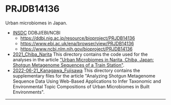 # PRJDB14136

Urban microbiomes in Japan.

- [INSDC](https://www.ddbj.nig.ac.jp/about/insdc-e.html) DDBJ/EBI/NCBI
  - https://ddbj.nig.ac.jp/resource/bioproject/PRJDB14136
  - https://www.ebi.ac.uk/ena/browser/view/PRJDB14136
  - https://www.ncbi.nlm.nih.gov/bioproject/PRJDB14136
- [2021_Chiba_Narita](https://github.com/haruosuz/bioproject/tree/main/PRJDB14136/2021_Chiba_Narita)
This directory contains the code used for the analyses in the article ["Urban Microbiomes in Narita, Chiba, Japan: Shotgun Metagenome Sequences of a Train Station"](https://pubmed.ncbi.nlm.nih.gov/36515525/).
- [2022-06-21_Kanagawa_Fujisawa](https://github.com/haruosuz/bioproject/raw/main/PRJDB14136/2022-06-21_Kanagawa_Fujisawa.zip)
This directory contains the supplementary files for the article "Analyzing Shotgun Metagenome Sequence Data Using Web-Based Applications to Infer Taxonomic and Environmental Topic Compositions of Urban Microbiomes in Built Environments".

----------
